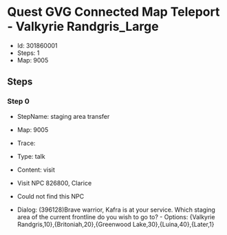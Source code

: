 # Quest GVG Connected Map Teleport - Valkyrie Randgris_Large

- Id: 301860001
- Steps: 1
- Map: 9005

## Steps

### Step 0
- StepName:  staging area transfer
- Map:  9005
- Trace:  
- Type:  talk
- Content:  visit
- Visit NPC 826800, Clarice

- Could not find this NPC
- Dialog: (396128)Brave warrior, Kafra is at your service. Which staging area of the current frontline do you wish to go to? - Options: {Valkyrie Randgris,10},{Britoniah,20},{Greenwood Lake,30},{Luina,40},{Later,1}


